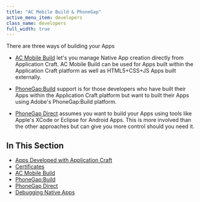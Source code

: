 ```yaml
---
title: "AC Mobile Build & PhoneGap"
active_menu_item: developers
class_name: developers
full_width: true
---
```



There are three ways of building your Apps

 - [AC Mobile Build](/developers/documentation/ac-mobile-build-phonegap/ac-mobile-build/) let's you manage Native App creation directly from Application Craft. AC Mobile Build can be used for Apps built within the Application Craft platform as well as HTML5+CSS+JS Apps built externally.

 - [PhoneGap:Build](/developers/documentation/ac-mobile-build-phonegap/phonegapbuild/) support is for those developers who have built their Apps within the Application Craft platform but want to built their Apps using Adobe's PhoneGap:Build platform.

 - [PhoneGap Direct](/developers/documentation/ac-mobile-build-phonegap/phonegap-direct) assumes you want to build your Apps using tools like Apple's XCode or Eclipse for Android Apps. This is more involved than the other approaches but can give you more control should you need it.

## In This Section

 - [Apps Developed with Application Craft](/developers/documentation/ac-mobile-build-phonegap/apps-developed-with-application-craft/)
 - [Certificates](/developers/documentation/ac-mobile-build-phonegap/certificates/)
 - [AC Mobile Build](/developers/documentation/ac-mobile-build-phonegap/ac-mobile-build/)
 - [PhoneGap:Build](/developers/documentation/ac-mobile-build-phonegap/phonegapbuild/)
 - [PhoneGap Direct](/developers/documentation/ac-mobile-build-phonegap/phonegap-direct)
 - [Debugging Native Apps](/developers/documentation/ac-mobile-build-phonegap/debugging-native-apps)
